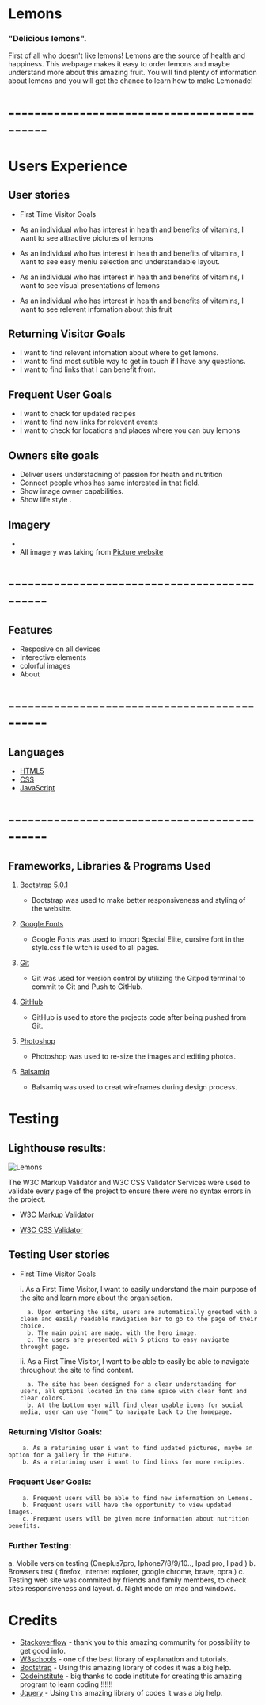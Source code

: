 





# Lemons



### "Delicious lemons".
First of all who doesn't like lemons! 
Lemons are the source of health and happiness. 
This webpage makes it easy to order lemons and maybe understand more about this amazing fruit.
You will find plenty of information about lemons and you will get the chance to learn how to make Lemonade! 

 # --------------------------------------------

 
 # Users Experience


## User stories 

* First Time Visitor Goals
        
* As an individual who has interest in health and benefits of vitamins, I want to see attractive pictures of lemons 
* As an individual who has interest in health and benefits of vitamins, I want to see easy meniu selection and understandable layout.
* As an individual who has interest in health and benefits of vitamins, I want to see visual presentations of lemons 
* As an individual who has interest in health and benefits of vitamins, I want to see relevent infomation about this fruit 

## Returning Visitor Goals

* I want to find relevent infomation about where to get lemons.
* I want to find most sutible way to get in touch if I have any questions.
* I want to find links that I can benefit from.
    

## Frequent User Goals 

* I want to check for updated recipes
* I want to find new links for relevent events
* I want to check for locations and places where you can buy lemons 

## Owners site goals

* Deliver users understadning of passion for heath and nutrition
* Connect people whos has same interested in that field.
* Show image owner capabilities.
* Show life style .






## Imagery

* 
* All imagery was taking from [Picture website](https://unsplash.com/s/photos/lemon)

 

# --------------------------------------------

 ## Features
   * Resposive on all devices
   * Interective elements
   * colorful images
   * About
   

# --------------------------------------------  

 ## Languages

  * [HTML5](https://en.wikipedia.org/wiki/HTML5)
  * [CSS](https://en.wikipedia.org/wiki/CSS)
  * [JavaScript](https://en.wikipedia.org/wiki/JavaScript)
 
# --------------------------------------------

## Frameworks, Libraries & Programs Used

1. [Bootstrap 5.0.1](https://getbootstrap.com/docs/4.1/getting-started/introduction/)
   * Bootstrap was used to make better responsiveness and styling of the website.

2. [Google Fonts](https://fonts.google.com/)
    * Google Fonts was used to import Special Elite, cursive font in the style.css file witch is used to all pages.

3. [Git](https://git-scm.com/)
    * Git was used for version control by utilizing the Gitpod terminal to commit to Git and Push to GitHub.

4. [GitHub](https://github.com/)
    * GitHub is used to store the projects code after being pushed from Git.

5. [Photoshop](https://www.adobe.com/ie/products/photoshop.html)
    * Photoshop was used to re-size the images and editing photos.

6. [Balsamiq](https://balsamiq.com/)
    * Balsamiq was used to creat wireframes during design process.


# Testing 

## Lighthouse results:
![Lemons](https://web.dev/measure/?gclid=Cj0KCQjw2NyFBhDoARIsAMtHtZ5mr5k8-PzX2OKD6MlyHZ10p_1ucmFTGb7DKe8SFnVDLrDxbmu361IaApOlEALw_wcB)

The W3C Markup Validator and W3C CSS Validator Services were used to validate every page of the project to ensure there were no syntax errors in the project.

* [W3C Markup Validator](https://validator.w3.org/#validate_by_input+with_options)

* [W3C CSS Validator](https://jigsaw.w3.org/css-validator/#validate_by_input)

## Testing User stories

* First Time Visitor Goals

    i. As a First Time Visitor, I want to easily understand the main purpose of the site and learn more about the organisation.

        a. Upon entering the site, users are automatically greeted with a clean and easily readable navigation bar to go to the page of their choice.
        b. The main point are made. with the hero image.
        c. The users are presented with 5 ptions to easy navigate throught page.

    ii. As a First Time Visitor, I want to be able to easily be able to navigate throughout the site to find content.

        a. The site has been designed for a clear understanding for users, all options located in the same space with clear font and clear colors.
        b. At the bottom user will find clear usable icons for social media, user can use "home" to navigate back to the homepage. 
        


### Returning Visitor Goals:

        a. As a returining user i want to find updated pictures, maybe an option for a gallery in the Future. 
        b. As a returining user i want to find links for more recipies.
        

### Frequent User Goals: 

        a. Frequent users will be able to find new information on Lemons.
        b. Frequent users will have the opportunity to view updated images.
        c. Frequent users will be given more information about nutrition benefits.

### Further Testing:

a. Mobile version testing (Oneplus7pro, Iphone7/8/9/10.., Ipad pro, I pad )
b. Browsers test ( firefox, internet explorer, google chrome, brave, opra.)
c. Testing web site was commited by friends and family members, to check sites responsiveness and layout.
d. Night mode on mac and windows. 

# Credits 

* [Stackoverflow](https://stackoverflow.com/) - thank you to this amazing community for possibility to get good info.
* [W3schools](https://www.w3schools.com/) - one of the best library of explanation and tutorials.
* [Bootstrap](https://getbootstrap.com/) - Using this amazing library of codes it was a big help.
* [Codeinstitute](https://codeinstitute.net/) - big thanks to code institute for creating this amazing program to learn coding !!!!!!
* [Jquery](https://jquery.com/) - Using this amazing library of codes it was a big help.

